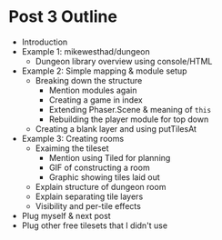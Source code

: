 # Post 3 Outline

- Introduction
- Example 1: mikewesthad/dungeon
  - Dungeon library overview using console/HTML
- Example 2: Simple mapping & module setup
  - Breaking down the structure
    - Mention modules again
    - Creating a game in index
    - Extending Phaser.Scene & meaning of `this`
    - Rebuilding the player module for top down
  - Creating a blank layer and using putTilesAt
- Example 3: Creating rooms
  - Exaiming the tileset
    - Mention using Tiled for planning
    - GIF of constructing a room
    - Graphic showing tiles laid out
  - Explain structure of dungeon room
  - Explain separating tile layers
  - Visibility and per-tile effects
- Plug myself & next post
- Plug other free tilesets that I didn't use
